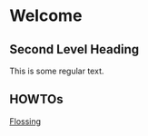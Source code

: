 <!--- layout: alternate -->
# Welcome

## Second Level Heading

This is some regular text.

## HOWTOs

[Flossing](howtos/flossing.html)
